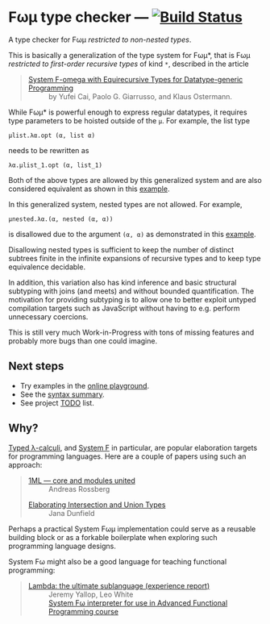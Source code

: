 # Fωμ type checker &mdash; [![Build Status](https://travis-ci.org/polytypic/f-omega-mu.svg?branch=main)](https://travis-ci.org/polytypic/f-omega-mu)

A type checker for Fωμ _restricted to non-nested types_.

This is basically a generalization of the type system for Fωμ\*, that is Fωμ
_restricted to first-order recursive types_ of kind `*`, described in the
article

<blockquote>
  <dl>
    <dt>
      <a href="http://ps.informatik.uni-tuebingen.de/research/functors/equirecursion-fomega-popl16.pdf">
        System F-omega with Equirecursive Types for Datatype-generic Programming
      </a>
    </dt>
    <dd>by Yufei Cai, Paolo G. Giarrusso, and Klaus Ostermann.</dd>
  </dl>
</blockquote>

While Fωμ\* is powerful enough to express regular datatypes, it requires type
parameters to be hoisted outside of the `μ`. For example, the list type

```
μlist.λα.opt (α, list α)
```

needs to be rewritten as

```
λα.μlist_1.opt (α, list_1)
```

Both of the above types are allowed by this generalized system and are also
considered equivalent as shown in this
[example](https://polytypic.github.io/f-omega-mu/#MQAgMglgzgLiCmBHArhAbgQwDbwHYGN4AoImATwAd4QB7CuAXhEG7gQRuAA6AcgDkbdqAPiE4BlGgFtqrEuSogs0OCBBNAPcALY7NuzpwAFKwA08xSFYBKUpWoaYAfQCMKlh3WLHO+iAPHbjy0Q4cDQAZna2ys6A2cAczAAeAFwRyhxxgfDBYX5OTDFaidlm7GnpcPgAFvD4ANbRsbYJJrBFzNmNhRxEynqh4YoA2qwAuk32Dsa92YMjtgEVVdVAA).

In this generalized system, nested types are not allowed. For example,

```
μnested.λα.(α, nested (α, α))
```

is disallowed due to the argument `(α, α)` as demonstrated in this
[example](https://polytypic.github.io/f-omega-mu/#MQAgcgpgzgLhAmJ4EMaoJ4AdomQJwiQEspkAbMgewHcEAoOmLQwHuAA7aORAXhEG7gQI3AAOgAUAgDQgOsBCDGSBASkUMRioA).

Disallowing nested types is sufficient to keep the number of distinct subtrees
finite in the infinite expansions of recursive types and to keep type
equivalence decidable.

In addition, this variation also has kind inference and basic structural
subtyping with joins (and meets) and without bounded quantification. The
motivation for providing subtyping is to allow one to better exploit untyped
compilation targets such as JavaScript without having to e.g. perform
unnecessary coercions.

This is still very much Work-in-Progress with tons of missing features and
probably more bugs than one could imagine.

## Next steps

- Try examples in the
  [online playground](https://polytypic.github.io/f-omega-mu/#MQAgKgFgpiAuBOBDAJgS1qg9gO0QGxAAMAzRAY1kM3lXxGIFdsKtsAoNvKWEQHuBSKALlTYegJMIQIngF42IEIG7gbMNEA6OfMnEQ2EIBMiEAEYN82NF3HNIKHgDOMXQCp65HgApdAWiMBKDgJ4AViA).
- See the [syntax summary](SYNTAX.md).
- See project [TODO](TODO.md) list.

## Why?

[Typed λ-calculi](https://en.wikipedia.org/wiki/Typed_lambda_calculus), and
[System F](https://en.wikipedia.org/wiki/System_F) in particular, are popular
elaboration targets for programming languages. Here are a couple of papers using
such an approach:

<blockquote>
  <dl>
    <dt><a href="https://people.mpi-sws.org/~rossberg/1ml/">1ML — core and modules united</a></dt>
    <dd>Andreas Rossberg</dd>
  </dl>
  <dl>
    <dt><a href="https://arxiv.org/abs/1206.5386">Elaborating Intersection and Union Types</a>
    <dd>Jana Dunfield</dd>
  </dl>
</blockquote>

Perhaps a practical System Fωμ implementation could serve as a reusable building
block or as a forkable boilerplate when exploring such programming language
designs.

System Fω might also be a good language for teaching functional programming:

<blockquote>
  <dl>
    <dt><a href="https://dl.acm.org/doi/abs/10.1145/3342713">Lambda: the ultimate sublanguage (experience report)</a></dt>
    <dd>Jeremy Yallop, Leo White<br><a href="https://github.com/ocamllabs/fomega">System Fω interpreter for use in Advanced Functional Programming course</a><dd>
  </dl>
</blockquote>
